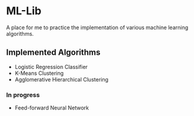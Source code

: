 # ML-Lib

A place for me to practice the implementation of various machine learning algorithms.

## Implemented Algorithms

* Logistic Regression Classifier
* K-Means Clustering
* Agglomerative Hierarchical Clustering

### In progress
* Feed-forward Neural Network
